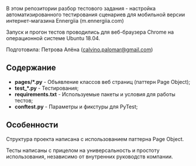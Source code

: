 В этом репозитории разбор тестового задания - настройка автоматизированного тестирования сценариев для мобильной версии интернет-магазина Ennergiia (m.ennergiia.com)

Запуск и прогон тестов проводились для веб-браузера Chrome на операционной системе Ubuntu 18.04.

Подготовила: Петрова Алёна (calvino.palomar@gmail.com)

## Содержание

- **pages/*.py** - Объявление классов веб страниц (паттерн Page Object);
- **test_*.py** - Тестирования;
- **requirements.txt** - Используемые пакеты и условия для работы тестов;
- **conftest.py** - Параметры и фикстуры для PyTest;

## Особенности

Структура проекта написана с использованием паттерна Page Object.

Тесты написаны с прицелом на универсальность и простоту использования, независимо от внутренних руководств компании.
